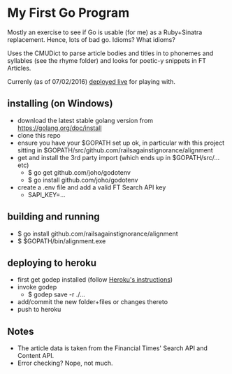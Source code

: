 # My First Go Program

Mostly an exercise to see if Go is usable (for me) as a Ruby+Sinatra replacement. Hence, lots of bad go. Idioms? What idioms?

Uses the CMUDict to parse article bodies and titles in to phonemes and syllables (see the rhyme folder) and looks for poetic-y snippets in FT Articles.

Currenly (as of 07/02/2016) [deployed live](https://ftlabs-alignment.herokuapp.com/) for playing with.

## installing (on Windows)

* download the latest stable golang version from https://golang.org/doc/install
* clone this repo
* ensure you have your $GOPATH set up ok, in particular with this project sitting in $GOPATH/src/github.com/railsagainstignorance/alignment
* get and install the 3rd party import (which ends up in $GOPATH/src/... etc)
   * $ go get     github.com/joho/godotenv
   * $ go install github.com/joho/godotenv
* create a .env file and add a valid FT Search API key
   * SAPI_KEY=...

## building and running

* $ go install github.com/railsagainstignorance/alignment
* $ $GOPATH/bin/alignment.exe

## deploying to heroku

* first get godep installed (follow [Heroku's instructions](https://devcenter.heroku.com/articles/deploying-go))
* invoke godep 
   * $ godep save -r ./...
* add/commit the new folder+files or changes thereto
* push to heroku

## Notes

* The article data is taken from the Financial Times' Search API and Content API.
* Error checking? Nope, not much.
